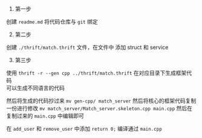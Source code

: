 1. 第一步

创建 `readme.md` 将代码仓库与 `git` 绑定

2. 第二步

创建 `./thrift/match.thrift` 文件，在文件中 添加 struct 和 service 

3. 第三步

使用 `thrift -r --gen cpp ../thrift/match.thrift` 在对应目录下生成框架代码  
可以生成不同语言的代码

然后将生成的代码抄过来 `mv gen-cpp/ match_server`
然后将核心的框架代码复制一份进行修改 `mv match_server/Match_server.skeleton.cpp main.cpp`
然后在复制过来的 `main.cpp` 中编辑即可

在 `add_user` 和 `remove_user` 中添加 `return 0;` 编译通过 `main.cpp` 



